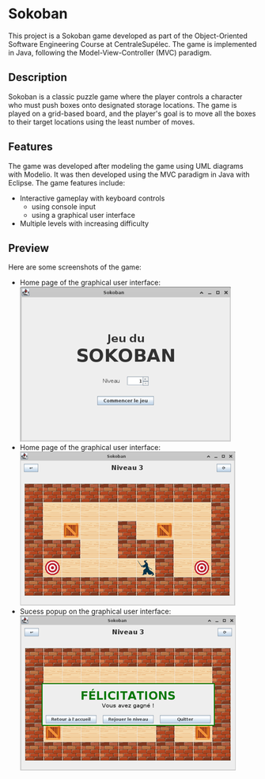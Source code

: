 # Sokoban

This project is a Sokoban game developed as part of the Object-Oriented Software Engineering Course at CentraleSupélec. The game is implemented in Java, following the Model-View-Controller (MVC) paradigm.

## Description

Sokoban is a classic puzzle game where the player controls a character who must push boxes onto designated storage locations. The game is played on a grid-based board, and the player's goal is to move all the boxes to their target locations using the least number of moves.

## Features

The game was developed after modeling the game using UML diagrams with Modelio. It was then developed using the MVC paradigm in Java with Eclipse. The game features include:

- Interactive gameplay with keyboard controls
  - using console input
  - using a graphical user interface
- Multiple levels with increasing difficulty

## Preview

Here are some screenshots of the game:

- Home page of the graphical user interface:
![Preview of the Home Page of the graphical user interface](images/homePage-screenshot.png)
- Home page of the graphical user interface:
![Preview of the Game Page of the graphical user interface](images/gamePage-screenshot.png)
- Sucess popup on the graphical user interface:
![Preview of the sucess message on the graphical user interface](images/sucess-screenshot.png)
